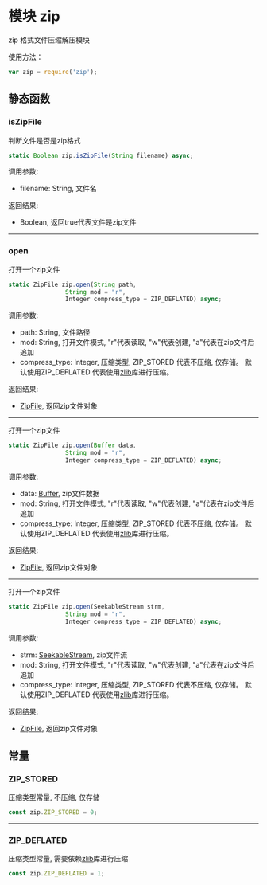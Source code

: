 # 模块 zip
zip 格式文件压缩解压模块

使用方法：
```JavaScript
var zip = require('zip');
```

## 静态函数
        
### isZipFile
判断文件是否是zip格式
```JavaScript
static Boolean zip.isZipFile(String filename) async;
```

调用参数:
* filename: String, 文件名

返回结果:
* Boolean, 返回true代表文件是zip文件

--------------------------
### open
打开一个zip文件
```JavaScript
static ZipFile zip.open(String path,
                String mod = "r",
                Integer compress_type = ZIP_DEFLATED) async;
```

调用参数:
* path: String, 文件路径
* mod: String, 打开文件模式, "r"代表读取, "w"代表创建, "a"代表在zip文件后追加
* compress_type: Integer, 压缩类型, ZIP_STORED 代表不压缩, 仅存储。 默认使用ZIP_DEFLATED 代表使用[zlib](zlib.md)库进行压缩。

返回结果:
* [ZipFile](../../object/ifs/ZipFile.md), 返回zip文件对象

--------------------------
打开一个zip文件
```JavaScript
static ZipFile zip.open(Buffer data,
                String mod = "r",
                Integer compress_type = ZIP_DEFLATED) async;
```

调用参数:
* data: [Buffer](../../object/ifs/Buffer.md), zip文件数据
* mod: String, 打开文件模式, "r"代表读取, "w"代表创建, "a"代表在zip文件后追加
* compress_type: Integer, 压缩类型, ZIP_STORED 代表不压缩, 仅存储。 默认使用ZIP_DEFLATED 代表使用[zlib](zlib.md)库进行压缩。

返回结果:
* [ZipFile](../../object/ifs/ZipFile.md), 返回zip文件对象

--------------------------
打开一个zip文件
```JavaScript
static ZipFile zip.open(SeekableStream strm,
                String mod = "r",
                Integer compress_type = ZIP_DEFLATED) async;
```

调用参数:
* strm: [SeekableStream](../../object/ifs/SeekableStream.md), zip文件流
* mod: String, 打开文件模式, "r"代表读取, "w"代表创建, "a"代表在zip文件后追加
* compress_type: Integer, 压缩类型, ZIP_STORED 代表不压缩, 仅存储。 默认使用ZIP_DEFLATED 代表使用[zlib](zlib.md)库进行压缩。

返回结果:
* [ZipFile](../../object/ifs/ZipFile.md), 返回zip文件对象

## 常量
        
### ZIP_STORED
压缩类型常量, 不压缩, 仅存储
```JavaScript
const zip.ZIP_STORED = 0;
```

--------------------------
### ZIP_DEFLATED
压缩类型常量, 需要依赖[zlib](zlib.md)库进行压缩
```JavaScript
const zip.ZIP_DEFLATED = 1;
```

